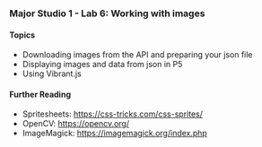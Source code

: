 ### Major Studio 1 - Lab 6: Working with images

#### Topics
- Downloading images from the API and preparing your json file
- Displaying images and data from json in P5
- Using Vibrant.js

#### Further Reading
- Spritesheets: https://css-tricks.com/css-sprites/  
- OpenCV: https://opencv.org/  
- ImageMagick: https://imagemagick.org/index.php  
